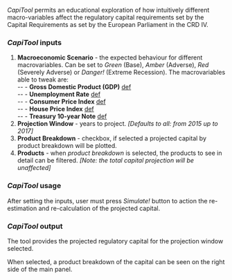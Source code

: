 
*CapiTool* permits an educational exploration of how intuitively different macro-variables affect the regulatory capital requirements set by the Capital Requirements as set by the European Parliament in the CRD IV.


### *CapiTool* inputs
 1. **Macroeconomic Scenario** - the expected behaviour for different macrovariables. Can be set to *Green* (Base), *Amber* (Adverse), *Red* (Severely Adverse) or *Danger!* (Extreme Recession). The macrovariables able to tweak are:  
-- - **Gross Domestic Product (GDP)** [def](http://en.wikipedia.org/wiki/Gross_domestic_product)  
-- - **Unemployment Rate** [def](http://en.wikipedia.org/wiki/Unemployment#United_States_Bureau_of_Labor_statistics)  
-- - **Consumer Price Index** [def](http://en.wikipedia.org/wiki/Consumer_price_index)  
-- - **House Price Index** [def](http://en.wikipedia.org/wiki/House_price_index)  
-- - **Treasury 10-year Note** [def](http://en.wikipedia.org/wiki/United_States_Treasury_security#Treasury_note) 
 2. **Projection Window** - years to project. *[Defaults to all: from 2015 up to 2017]*
 3. **Product Breakdown** - checkbox, if selected a projected capital by product breakdown will be plotted.
 5. **Products** - when *product breakdown* is selected, the products to see in detail can be filtered. *[Note: the total capital projection will be unaffected]*


### *CapiTool* usage
After setting the inputs, user must press *Simulate!* button to action the re-estimation and re-calculation of the projected capital.


### *CapiTool* output
The tool provides the projected regulatory capital for the projection window selected.

When selected, a product breakdown of the capital can be seen on the right side of the main panel.
